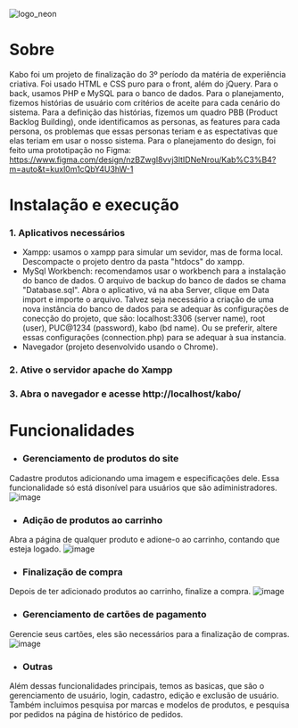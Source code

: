 ![logo_neon](https://github.com/user-attachments/assets/f6b2b61b-2ac6-4ceb-bbc9-41b16dc51deb)

# Sobre
Kabo foi um projeto de finalização do 3º período da matéria de experiência criativa. Foi usado HTML e CSS puro para o front, além do jQuery. Para o back, usamos PHP e MySQL para o banco de dados. Para o planejamento, fizemos histórias de usuário com critérios de aceite para cada cenário do sistema. Para a definição das histórias, fizemos um quadro PBB (Product Backlog Building), onde identificamos as personas, as features para cada persona, os problemas que essas personas teriam e as espectativas que elas teriam em usar o nosso sistema. Para o planejamento do design, foi feito uma prototipação no Figma: https://www.figma.com/design/nzBZwgl8vvj3ltIDNeNrou/Kab%C3%B4?m=auto&t=kuxl0m1cQbY4U3hW-1

# Instalação e execução
### 1. Aplicativos necessários
- Xampp: usamos o xampp para simular um sevidor, mas de forma local. Descompacte o projeto dentro da pasta "htdocs" do xampp. 
- MySql Workbench: recomendamos usar o workbench para a instalação do banco de dados. O arquivo de backup do banco de dados se chama "Database.sql". Abra o aplicativo, vá na aba Server, clique em Data import e importe o arquivo. Talvez seja necessário a criação de uma nova instância do banco de dados para se adequar às configurações de conecção do projeto, que são: localhost:3306 (server name), root (user), PUC@1234 (password), kabo (bd name). Ou se preferir, altere essas configurações (connection.php) para se adequar à sua instancia.
- Navegador (projeto desenvolvido usando o Chrome).
### 2. Ative o servidor apache do Xampp
### 3. Abra o navegador e acesse http://localhost/kabo/

# Funcionalidades
- ### Gerenciamento de produtos do site
Cadastre produtos adicionando uma imagem e especificações dele. Essa funcionalidade só está disonível para usuários que são adiministradores.
![image](https://github.com/user-attachments/assets/98c72bb7-344e-4872-ba74-96ab86be83c0)

- ### Adição de produtos ao carrinho
Abra a página de qualquer produto e adione-o ao carrinho, contando que esteja logado.
![image](https://github.com/user-attachments/assets/93e4f579-3d0d-4a83-9625-8c9727d93d80)

- ### Finalização de compra
Depois de ter adicionado produtos ao carrinho, finalize a compra.
![image](https://github.com/user-attachments/assets/3f28e1ce-0fa8-40d8-9cc7-8264dfdede72)

- ### Gerenciamento de cartões de pagamento
Gerencie seus cartões, eles são necessários para a finalização de compras.
![image](https://github.com/user-attachments/assets/2a823ff6-08c0-4d18-9f0c-27f992f7ff43)

- ### Outras
Além dessas funcionalidades principais, temos as basicas, que são o gerenciamento de usuário, login, cadastro, edição e exclusão de usuário. Também incluimos pesquisa por marcas e modelos de produtos, e pesquisa por pedidos na página de histórico de pedidos.
